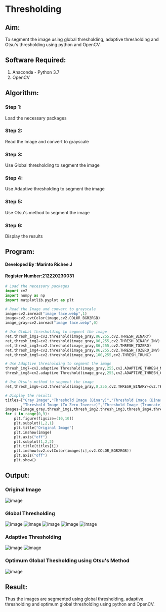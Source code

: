 # Thresholding
## Aim:
To segment the image using global thresholding, adaptive thresholding and Otsu's thresholding using python and OpenCV.

## Software Required:
1. Anaconda - Python 3.7
2. OpenCV

## Algorithm:

### Step 1:
Load the necessary packages
### Step 2:
Read the Image and convert to grayscale
### Step 3:
Use Global thresholding to segment the image
### Step 4:
Use Adaptive thresholding to segment the image
### Step 5:
Use Otsu's method to segment the image 
### Step 6:
Display the results
## Program:
#### Developed By   :Marinto Richee J
#### Register Number:212220230031
```python
# Load the necessary packages
import cv2
import numpy as np
import matplotlib.pyplot as plt

# Read the Image and convert to grayscale
image=cv2.imread("image face.webp",1)
image=cv2.cvtColor(image,cv2.COLOR_BGR2RGB)
image_gray=cv2.imread("image face.webp",0)

# Use Global thresholding to segment the image
ret,thresh_img1=cv2.threshold(image_gray,86,255,cv2.THRESH_BINARY)
ret,thresh_img2=cv2.threshold(image_gray,86,255,cv2.THRESH_BINARY_INV)
ret,thresh_img3=cv2.threshold(image_gray,86,255,cv2.THRESH_TOZERO)
ret,thresh_img4=cv2.threshold(image_gray,86,255,cv2.THRESH_TOZERO_INV)
ret,thresh_img5=cv2.threshold(image_gray,100,255,cv2.THRESH_TRUNC)

# Use Adaptive thresholding to segment the image
thresh_img7=cv2.adaptive Threshold(image_gray,255,cv2.ADAPTIVE_THRESH_MEAN_C,cv2.THRESH_BINARY,11,2)
thresh_img8=cv2.adaptive Threshold(image_gray,255,cv2.ADAPTIVE_THRESH_GAUSSIAN_C,cv2.THRESH_BINARY,11,2)

# Use Otsu's method to segment the image 
ret,thresh_img6=cv2.threshold(image_gray,0,255,cv2.THRESH_BINARY+cv2.THRESH_OTSU)

# Display the results
titles=["Gray Image","Threshold Image (Binary)","Threshold Image (Binary Inverse)","Threshold Image (To Zero)"
       ,"Threshold Image (To Zero-Inverse)","Threshold Image (Truncate)","Otsu","Adaptive Threshold (Mean)","Adaptive Threshold (Gaussian)"]
images=[image_gray,thresh_img1,thresh_img2,thresh_img3,thresh_img4,thresh_img5,thresh_img6,thresh_img7,thresh_img8]
for i in range(0,9):
    plt.figure(figsize=(10,10))
    plt.subplot(1,2,1)
    plt.title("Original Image")
    plt.imshow(image)
    plt.axis("off")
    plt.subplot(1,2,2)
    plt.title(titles[i])
    plt.imshow(cv2.cvtColor(images[i],cv2.COLOR_BGR2RGB))
    plt.axis("off")
    plt.show()

```
## Output:

### Original Image
![image](https://user-images.githubusercontent.com/65499285/169066947-59fe96a2-fb21-4444-af89-a1ba140c2d78.png)


### Global Thresholding
![image](https://user-images.githubusercontent.com/65499285/169067010-b3116dec-6f23-4f98-add8-b0ec3bc6c41d.png)
![image](https://user-images.githubusercontent.com/65499285/169067026-df5a1925-df4e-447a-a54c-8f883d901254.png)
![image](https://user-images.githubusercontent.com/65499285/169067053-7bac14c6-e601-4256-88b5-b610db136464.png)
![image](https://user-images.githubusercontent.com/65499285/169067076-624f128d-e9bf-4269-9df1-822ec3a95c00.png)
![image](https://user-images.githubusercontent.com/65499285/169067098-c603714b-cd79-4a15-9203-63e253f76b7e.png)

### Adaptive Thresholding
![image](https://user-images.githubusercontent.com/65499285/169067229-f9a4ed19-fe51-44f6-8fa5-5cf696f7376d.png)
![image](https://user-images.githubusercontent.com/65499285/169067241-0e38b048-c573-4ba3-acb8-cc949760ad71.png)

### Optimum Global Thesholding using Otsu's Method
![image](https://user-images.githubusercontent.com/65499285/169067266-74a11cf4-68e3-46e2-812f-58ea8f61eceb.png)


## Result:
Thus the images are segmented using global thresholding, adaptive thresholding and optimum global thresholding using python and OpenCV.
